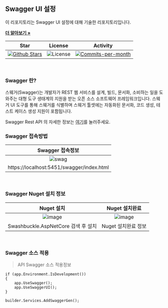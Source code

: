 ## Swagger UI 설정

이 리포지토리는 Swagger UI 설정에 대해 기술한 리포지토리입니다. <br />

<a href="https://github.com/devncore/devncore"><strong>더 알아보기 »</strong></a>
 
| Star | License | Activity |
|:----:|:-------:|:--------:|
| <a href="https://github.com/devncore/docs/stargazers"><img src="https://img.shields.io/github/stars/devncore/docs" alt="Github Stars"></a> | <img src="https://img.shields.io/github/license/devncore/docs" alt="License"> | <a href="https://github.com/devncore/docs/pulse"><img src="https://img.shields.io/github/commit-activity/m/devncore/docs" alt="Commits-per-month"></a> |

<br />

### Swagger 란?

스웨거(Swagger)는 개발자가 REST 웹 서비스를 설계, 빌드, 문서화, 소비하는 일을 도와주는 대형 도구 생태계의 지원을 받는 오픈 소스 소프트웨어 프레임워크입니다.
스웨거 UI 도구를 통해 스웨거를 식별하며 스웨거 툴셋에는 자동화된 문서화, 코드 생성, 테스트 케이스 생성 지원이 포함됩니다.

Swagger Rest API 의 자세한 정보는 [여기](https://swagger.io/solutions/api-documentation/)를 눌러주세요.
<br />

### Swagger 접속방법

| Swagger 접속정보 |
|:--------:|
| ![swag](https://user-images.githubusercontent.com/76234292/148257279-349c9d02-2c89-42f4-affc-8d67d2d0154d.png) |  
| https://localhost:5451/swagger/index.html |

<br />

### Swagger Nuget 설치 정보

| Nuget 설치 | Nuget 설치완료 |
|:--------:|:------:|
| ![image](https://user-images.githubusercontent.com/76234292/148259101-c6c1d192-c66e-4488-b039-e76c42d78c82.png) | ![image](https://user-images.githubusercontent.com/76234292/148258380-d418a5ab-27e3-4dcb-adc5-f2bffbe61ed4.png) | 
| Swashbuckle.AspNetCore 검색 후 설치 | Nuget 설치완료 정보 |

<br />

### Swagger 소스 적용

> API Swagger 소스 적용정보

```
if (app.Environment.IsDevelopment())
{
    app.UseSwagger();
    app.UseSwaggerUI();
}
```

```
builder.Services.AddSwaggerGen();
```

<br />

